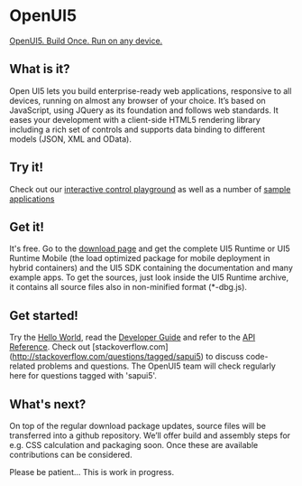 OpenUI5
=======
[OpenUI5. Build Once. Run on any device.](http://sap.github.io/openui5/)

What is it?
----------- 
Open UI5 lets you build enterprise-ready web applications, responsive to all devices, running on almost any browser of your choice. It’s based on JavaScript, using JQuery as its foundation and follows web standards. It eases your development with a client-side HTML5 rendering library including a rich set of controls and supports data binding to different models (JSON, XML and OData).

Try it!
-------
Check out our [interactive control playground](https://openui5.hana.ondemand.com/#content/Controls/index.html) as well as a number of [sample applications](https://openui5.hana.ondemand.com/#demoapps.html)

Get it!
-------
It's free. Go to the [download page](http://sap.github.io/openui5/download.html) and get the complete UI5 Runtime or UI5 Runtime Mobile (the load optimized package for mobile deployment in hybrid containers) and the UI5 SDK containing the documentation and many example apps. To get the sources, just look inside the UI5 Runtime archive, it contains all source files also in non-minified format (*-dbg.js). 

Get started!
------------
Try the [Hello World](http://sap.github.io/openui5/getstarted.html), read the [Developer Guide](https://openui5.hana.ondemand.com/#docs/guide/Documentation.html) and refer to the [API Reference](https://openui5.hana.ondemand.com/#docs/api/symbols/sap.ui.html). Check out [stackoverflow.com] (http://stackoverflow.com/questions/tagged/sapui5) to discuss code-related problems and questions. The OpenUI5 team will check regularly here for questions tagged with 'sapui5'. 

What's next?
------------
On top of the regular download package updates, source files will be transferred into a github repository. We’ll offer build and assembly steps for e.g. CSS calculation and packaging soon. Once these are available contributions can be considered.

Please be patient... This is work in progress.
